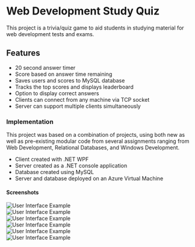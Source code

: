 # Web Development Study Quiz
This project is a trivia/quiz game to aid students in studying material for web development tests and exams.

## Features
* 20 second answer timer
* Score based on answer time remaining
* Saves users and scores to MySQL database
* Tracks the top scores and displays leaderboard
* Option to display correct answers 
* Clients can connect from any machine via TCP socket
* Server can support multiple clients simultaneously

### Implementation
This project was based on a combination of projects, using both new as well as pre-existing modular code from several assignments ranging from Web Development, Relational Databases, and Windows Development.
* Client created with .NET WPF
* Server created as a .NET console application
* Database created using MySQL
* Server and database deployed on an Azure Virtual Machine

#### Screenshots

![User Interface Example](https://github.com/b-edward/Study_Quiz/blob/main/Info/Start.png)<br/>
![User Interface Example](https://github.com/b-edward/Study_Quiz/blob/main/Info/Quiz.png)<br/>
![User Interface Example](https://github.com/b-edward/Study_Quiz/blob/main/Info/Scores.png)<br/>
![User Interface Example](https://github.com/b-edward/Study_Quiz/blob/main/Info/MultipleClients.png)<br/>
![User Interface Example](https://github.com/b-edward/Study_Quiz/blob/main/Info/ServerVM.png)<br/>
![User Interface Example](https://github.com/b-edward/Study_Quiz/blob/main/Info/AzureDeployment.png)<br/>
